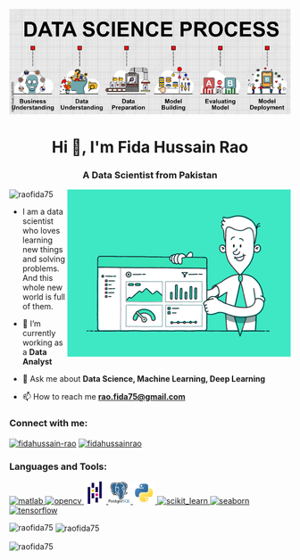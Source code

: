 [![MasterHead](https://github.com/raofida75/raofida75/blob/main/Banner.jpg)](https://raofida75.io)
<h1 align="center">Hi 👋, I'm Fida Hussain Rao</h1>
<h3 align="center">A Data Scientist from Pakistan</h3>
<img align="right" alt="Coding" width="400" src="https://github.com/raofida75/raofida75/blob/main/LOGO.gif">
<p align="left"> <img src="https://komarev.com/ghpvc/?username=raofida75&label=Profile%20views&color=0e75b6&style=flat" alt="raofida75" /> </p>

- I am a data scientist who loves learning new things and solving problems. And this whole new world is full of them.

- 🌱 I’m currently working as a **Data Analyst**

- 💬 Ask me about **Data Science, Machine Learning, Deep Learning**

- 📫 How to reach me **rao.fida75@gmail.com**

<h3 align="left">Connect with me:</h3>
<p align="left">
<a href="https://linkedin.com/in/fidahussain-rao" target="blank"><img align="center" src="https://raw.githubusercontent.com/rahuldkjain/github-profile-readme-generator/master/src/images/icons/Social/linked-in-alt.svg" alt="fidahussain-rao" height="30" width="40" /></a>
<a href="https://kaggle.com/fidahussainrao" target="blank"><img align="center" src="https://raw.githubusercontent.com/rahuldkjain/github-profile-readme-generator/master/src/images/icons/Social/kaggle.svg" alt="fidahussainrao" height="30" width="40" /></a>
</p>

<h3 align="left">Languages and Tools:</h3>
<p align="left"> <a href="https://www.mathworks.com/" target="_blank" rel="noreferrer"> <img src="https://upload.wikimedia.org/wikipedia/commons/2/21/Matlab_Logo.png" alt="matlab" width="40" height="40"/> </a> <a href="https://opencv.org/" target="_blank" rel="noreferrer"> <img src="https://www.vectorlogo.zone/logos/opencv/opencv-icon.svg" alt="opencv" width="40" height="40"/> </a> <a href="https://pandas.pydata.org/" target="_blank" rel="noreferrer"> <img src="https://raw.githubusercontent.com/devicons/devicon/2ae2a900d2f041da66e950e4d48052658d850630/icons/pandas/pandas-original.svg" alt="pandas" width="40" height="40"/> </a> <a href="https://www.postgresql.org" target="_blank" rel="noreferrer"> <img src="https://raw.githubusercontent.com/devicons/devicon/master/icons/postgresql/postgresql-original-wordmark.svg" alt="postgresql" width="40" height="40"/> </a> <a href="https://www.python.org" target="_blank" rel="noreferrer"> <img src="https://raw.githubusercontent.com/devicons/devicon/master/icons/python/python-original.svg" alt="python" width="40" height="40"/> </a> <a href="https://scikit-learn.org/" target="_blank" rel="noreferrer"> <img src="https://upload.wikimedia.org/wikipedia/commons/0/05/Scikit_learn_logo_small.svg" alt="scikit_learn" width="40" height="40"/> </a> <a href="https://seaborn.pydata.org/" target="_blank" rel="noreferrer"> <img src="https://seaborn.pydata.org/_images/logo-mark-lightbg.svg" alt="seaborn" width="40" height="40"/> </a> <a href="https://www.tensorflow.org" target="_blank" rel="noreferrer"> <img src="https://www.vectorlogo.zone/logos/tensorflow/tensorflow-icon.svg" alt="tensorflow" width="40" height="40"/> </a> </p>

<p><img align="left" src="https://github-readme-stats.vercel.app/api/top-langs?username=raofida75&show_icons=true&locale=en&layout=compact" alt="raofida75" /></p>

<p>&nbsp;<img align="center" src="https://github-readme-stats.vercel.app/api?username=raofida75&show_icons=true&locale=en" alt="raofida75" /></p>

<p><img align="center" src="https://github-readme-streak-stats.herokuapp.com/?user=raofida75&" alt="raofida75" /></p>
